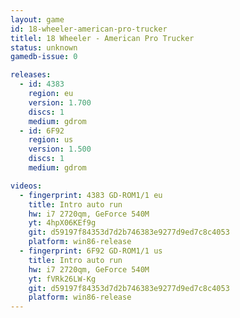 ```yaml
---
layout: game
id: 18-wheeler-american-pro-trucker
titlel: 18 Wheeler - American Pro Trucker
status: unknown
gamedb-issue: 0

releases:
  - id: 4383
    region: eu
    version: 1.700
    discs: 1
    medium: gdrom
  - id: 6F92
    region: us
    version: 1.500
    discs: 1
    medium: gdrom

videos:
  - fingerprint: 4383 GD-ROM1/1 eu
    title: Intro auto run
    hw: i7 2720qm, GeForce 540M
    yt: 4hpX06KEf9g
    git: d59197f84353d7d2b746383e9277d9ed7c8c4053
    platform: win86-release
  - fingerprint: 6F92 GD-ROM1/1 us
    title: Intro auto run
    hw: i7 2720qm, GeForce 540M
    yt: fVRk26LW-Kg
    git: d59197f84353d7d2b746383e9277d9ed7c8c4053
    platform: win86-release
---
```

